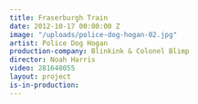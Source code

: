 ```yaml
---
title: Fraserburgh Train
date: 2012-10-17 00:00:00 Z
image: "/uploads/police-dog-hogan-02.jpg"
artist: Police Dog Hogan
production-company: Blinkink & Colonel Blimp
director: Noah Harris
video: 281648055
layout: project
is-in-production: 
---
```


